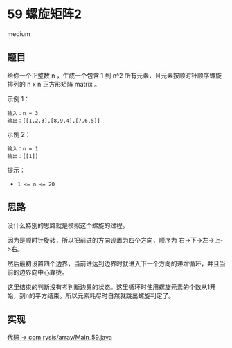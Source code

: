 # 59 螺旋矩阵2

medium

## 题目

给你一个正整数 n ，生成一个包含 1 到 n^2 所有元素，且元素按顺时针顺序螺旋排列的 n x n 正方形矩阵 matrix 。


示例 1：
```
输入：n = 3
输出：[[1,2,3],[8,9,4],[7,6,5]]
```
示例 2：
```
输入：n = 1
输出：[[1]]
```

提示：
- `1 <= n <= 20`

## 思路

没什么特别的思路就是模拟这个螺旋的过程。

因为是顺时针旋转，所以把前进的方向设置为四个方向，顺序为 右->下->左->上->右。

然后最初设置四个边界，当前进达到边界时就进入下一个方向的递增循环，并且当前的边界向中心靠拢。

这里结束的判断没有考判断边界的状态。这里循环时使用螺旋元素的个数从1开始，到n的平方结束。所以元素耗尽时自然就跳出螺旋判定了。

## 实现

[代码 -> com.rysis/array/Main_59.java](../../src/com/rysis/array/Main_59.java)